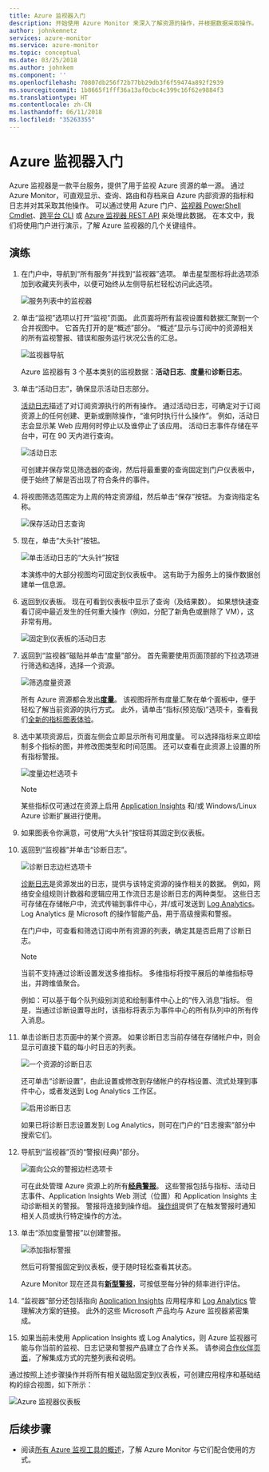 ```yaml
---
title: Azure 监视器入门
description: 开始使用 Azure Monitor 来深入了解资源的操作，并根据数据采取操作。
author: johnkemnetz
services: azure-monitor
ms.service: azure-monitor
ms.topic: conceptual
ms.date: 03/25/2018
ms.author: johnkem
ms.component: ''
ms.openlocfilehash: 70807db256f72b77bb29db3f6f59474a892f2939
ms.sourcegitcommit: 1b8665f1fff36a13af0cbc4c399c16f62e9884f3
ms.translationtype: HT
ms.contentlocale: zh-CN
ms.lasthandoff: 06/11/2018
ms.locfileid: "35263355"
---
```

# <a name="get-started-with-azure-monitor"></a>Azure 监视器入门
Azure 监视器是一款平台服务，提供了用于监视 Azure 资源的单一源。 通过 Azure Monitor，可直观显示、查询、路由和存档来自 Azure 内部资源的指标和日志并对其采取其他操作。 可以通过使用 Azure 门户、[监视器 PowerShell Cmdlet](insights-powershell-samples.md)、[跨平台 CLI](insights-cli-samples.md) 或 [Azure 监视器 REST API](https://msdn.microsoft.com/library/dn931943.aspx) 来处理此数据。 在本文中，我们将使用门户进行演示，了解 Azure 监视器的几个关键组件。

## <a name="walkthrough"></a>演练
1. 在门户中，导航到“所有服务”并找到“监视器”选项。 单击星型图标将此选项添加到收藏夹列表中，以便可始终从左侧导航栏轻松访问此选项。

    ![服务列表中的监视器](./media/monitoring-get-started/monitor-more-services.png)
2. 单击“监视”选项以打开“监视”页面。 此页面将所有监视设置和数据汇聚到一个合并视图中。 它首先打开的是“概述”部分。 “概述”显示与订阅中的资源相关的所有监视警报、错误和服务运行状况公告的汇总。  

    ![监视器导航](./media/monitoring-get-started/monitor-blade-nav.png)

    Azure 监视器有 3 个基本类别的监视数据：**活动日志**、**度量**和**诊断日志**。
3. 单击“活动日志”，确保显示活动日志部分。

    [活动日志](monitoring-overview-activity-logs.md)描述了对订阅资源执行的所有操作。 通过活动日志，可确定对于订阅资源上的任何创建、更新或删除操作，“谁何时执行什么操作”。 例如，活动日志会显示某 Web 应用何时停止以及谁停止了该应用。 活动日志事件存储在平台中，可在 90 天内进行查询。

    ![活动日志](./media/monitoring-get-started/monitor-act-log-blade.png)

    可创建并保存常见筛选器的查询，然后将最重要的查询固定到门户仪表板中，便于始终了解是否出现了符合条件的事件。
4. 将视图筛选范围定为上周的特定资源组，然后单击“保存”按钮。 为查询指定名称。

    ![保存活动日志查询](./media/monitoring-get-started/monitor-act-log-save.png)
5. 现在，单击“大头针”按钮。

    ![单击活动日志的“大头针”按钮](./media/monitoring-get-started/monitor-act-log-pin.png)

    本演练中的大部分视图均可固定到仪表板中。 这有助于为服务上的操作数据创建单一信息源。
6. 返回到仪表板。 现在可看到仪表板中显示了查询（及结果数）。 如果想快速查看订阅中最近发生的任何重大操作（例如，分配了新角色或删除了 VM），这非常有用。

    ![固定到仪表板的活动日志](./media/monitoring-get-started/monitor-act-log-db.png)
7. 返回到“监视器”磁贴并单击“度量”部分。 首先需要使用页面顶部的下拉选项进行筛选和选择，选择一个资源。

    ![筛选度量资源](./media/monitoring-get-started/monitor-met-filter.png)

    所有 Azure 资源都会发出[**度量**](monitoring-overview-metrics.md)。 该视图将所有度量汇聚在单个面板中，便于轻松了解当前资源的执行方式。 此外，请单击“指标(预览版)”选项卡，查看我们[全新的指标图表体验](https://aka.ms/azuremonitor/new-metrics-charts)。
8. 选中某项资源后，页面左侧会立即显示所有可用度量。 可以选择指标来立即绘制多个指标的图，并修改图类型和时间范围。 还可以查看在此资源上设置的所有指标警报。

    ![度量边栏选项卡](./media/monitoring-get-started/monitor-metric-blade.png)

   > [!NOTE]
   > 某些指标仅可通过在资源上启用 [Application Insights](../application-insights/app-insights-overview.md) 和/或 Windows/Linux Azure 诊断扩展进行使用。
   >
   >

9. 如果图表令你满意，可使用“大头针”按钮将其固定到仪表板。
10. 返回到“监视器”并单击“诊断日志”。

    ![诊断日志边栏选项卡](./media/monitoring-get-started/monitor-diaglogs-blade.png)

    [诊断日志](monitoring-overview-of-diagnostic-logs.md)是资源发出的日志，提供与该特定资源的操作相关的数据。 例如，网络安全组规则计数器和逻辑应用工作流日志是诊断日志的两种类型。 这些日志可存储在存储帐户中，流式传输到事件中心，并/或可发送到 [Log Analytics](../log-analytics/log-analytics-overview.md)。 Log Analytics 是 Microsoft 的操作智能产品，用于高级搜索和警报。

    在门户中，可查看和筛选订阅中所有资源的列表，确定其是否启用了诊断日志。
    > [!NOTE]
    > 当前不支持通过诊断设置发送多维指标。 多维指标将按平展后的单维指标导出，并跨维值聚合。
    >
    > 例如：可以基于每个队列级别浏览和绘制事件中心上的“传入消息”指标。 但是，当通过诊断设置导出时，该指标将表示为事件中心的所有队列中的所有传入消息。
    >
    >

11. 单击诊断日志页面中的某个资源。 如果诊断日志当前存储在存储帐户中，则会显示可直接下载的每小时日志的列表。

    ![一个资源的诊断日志](./media/monitoring-get-started/monitor-diaglogs-detail.png)

    还可单击“诊断设置”，由此设置或修改到存储帐户的存档设置、流式处理到事件中心，或者发送到 Log Analytics 工作区。

    ![启用诊断日志](./media/monitoring-get-started/monitor-diaglogs-enable.png)

    如果已将诊断日志设置发到 Log Analytics，则可在门户的“日志搜索”部分中搜索它们。
12. 导航到“监视器”页的“警报(经典)”部分。

    ![面向公众的警报边栏选项卡](./media/monitoring-get-started/monitor-alerts-nopp.png)

    可在此处管理 Azure 资源上的所有[**经典警报**](monitoring-overview-alerts.md)。 这些警报包括与指标、活动日志事件、Application Insights Web 测试（位置）和 Application Insights 主动诊断相关的警报。 警报将连接到操作组。 [操作组](monitoring-action-groups.md)提供了在触发警报时通知相关人员或执行特定操作的方法。

13. 单击“添加度量警报”以创建警报。

    ![添加指标警报](./media/monitoring-get-started/monitor-alerts-add.png)

    然后可将警报固定到仪表板，便于随时轻松查看其状态。

    Azure Monitor 现在还具有[**新型警报**](https://aka.ms/azuremonitor/near-real-time-alerts)，可按低至每分钟的频率进行评估。

14. “监视器”部分还包括指向 [Application Insights](../application-insights/app-insights-overview.md) 应用程序和 [Log Analytics](../log-analytics/log-analytics-overview.md) 管理解决方案的链接。 此外的这些 Microsoft 产品均与 Azure 监视器紧密集成。
15. 如果当前未使用 Application Insights 或 Log Analytics，则 Azure 监视器可能与你当前的监视、日志记录和警报产品建立了合作关系。 请参阅[合作伙伴页面](monitoring-partners.md)，了解集成方式的完整列表和说明。

通过按照上述步骤操作并将所有相关磁贴固定到仪表板，可创建应用程序和基础结构的综合视图，如下所示：

![Azure 监视器仪表板](./media/monitoring-get-started/monitor-final-dash.png)

## <a name="next-steps"></a>后续步骤
* 阅读[所有 Azure 监视工具的概述](monitoring-overview.md)，了解 Azure Monitor 与它们配合使用的方式。
